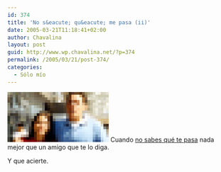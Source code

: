 ```yaml
---
id: 374
title: 'No s&eacute; qu&eacute; me pasa (ii)'
date: 2005-03-21T11:18:41+02:00
author: Chavalina
layout: post
guid: http://www.wp.chavalina.net/?p=374
permalink: /2005/03/21/post-374/
categories:
  - Sólo mío
---
```

<img class="imgizqda" src="/imagenes/fotos/amigos.jpg" alt="amistad..." /> Cuando <a href="http://www.chavalina.net/comentar.php?idpost=362" target="_blank">no sabes qu&eacute; te pasa</a> nada mejor que un amigo que te lo diga.

Y que acierte.